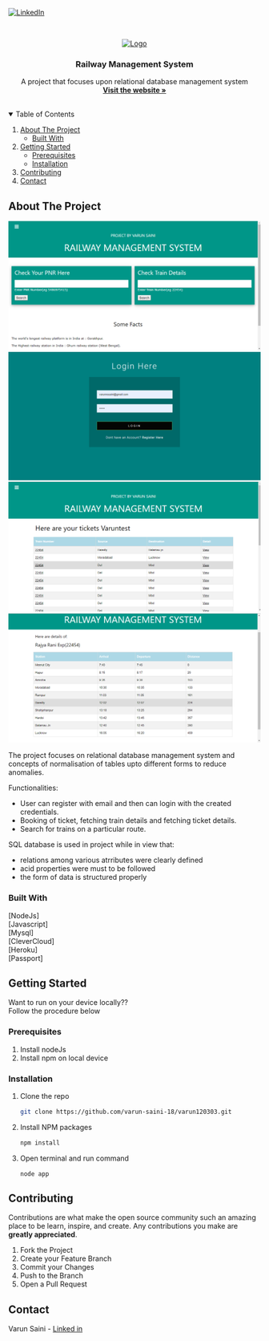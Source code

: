 [![LinkedIn][linkedin-shield]][linkedin-url]



<!-- PROJECT LOGO -->
<br />
<p align="center">
  <a href="https://varun120303.herokuapp.com/users/login">
    <img src="https://www.mpug.com/wp-content/uploads/2020/03/new-project-logo.png" alt="Logo" width="80" height="80">
  </a>

  <h3 align="center">Railway Management System</h3>

  <p align="center">
    A project that focuses upon relational database management system
    <br />
    <a href="https://varun120303.herokuapp.com/users/login"><strong>Visit the website »</strong></a>
    <br />
    <br />
  </p>
</p>



<!-- TABLE OF CONTENTS -->
<details open="open">
  <summary>Table of Contents</summary>
  <ol>
    <li>
      <a href="#about-the-project">About The Project</a>
      <ul>
        <li><a href="#built-with">Built With</a></li>
      </ul>
    </li>
    <li>
      <a href="#getting-started">Getting Started</a>
      <ul>
        <li><a href="#prerequisites">Prerequisites</a></li>
        <li><a href="#installation">Installation</a></li>
      </ul>
    </li>
    <li><a href="#contributing">Contributing</a></li>
    <li><a href="#contact">Contact</a></li>
  </ol>
</details>



<!-- ABOUT THE PROJECT -->
## About The Project


![Product Name Screen Shot][product-screenshot]
![Product Name Screen Shot][product-screenshot1]
![Product Name Screen Shot][product-screenshot2]
![Product Name Screen Shot][product-screenshot3]

The project focuses on relational database management system and concepts of normalisation of tables upto different forms to reduce anomalies.

Functionalities:
* User can register with email and then can login with the created credentials.
* Booking of ticket, fetching train details and fetching ticket details.
* Search for trains on a particular route.

SQL database is used in project while in view that:
* relations among various atrributes were clearly defined
* acid properties were must to be followed
* the form of data is structured properly
### Built With
 [NodeJs]    
 [Javascript]  
 [Mysql]  
 [CleverCloud]  
 [Heroku]  
 [Passport]  



<!-- GETTING STARTED -->
## Getting Started

Want to run on your device locally??    
Follow the procedure below

### Prerequisites

1. Install nodeJs
2. Install npm on local device


### Installation

1. Clone the repo
   ```sh
   git clone https://github.com/varun-saini-18/varun120303.git
   ```
2. Install NPM packages
   ```sh
   npm install
   ```
4. Open terminal and run command
   ```JS
   node app
   ```



<!-- CONTRIBUTING -->
## Contributing

Contributions are what make the open source community such an amazing place to be learn, inspire, and create. Any contributions you make are **greatly appreciated**.

1. Fork the Project
2. Create your Feature Branch
3. Commit your Changes
4. Push to the Branch
5. Open a Pull Request



<!-- CONTACT -->
## Contact

Varun Saini - [Linked in](https://www.linkedin.com/in/varun-sainii/)




[linkedin-shield]: https://img.shields.io/badge/-LinkedIn-black.svg?style=for-the-badge&logo=linkedin&colorB=555
[linkedin-url]: https://www.linkedin.com/in/varun-sainii
[product-screenshot]: images/rmsdss.png
[product-screenshot1]: images/rmslss.png
[product-screenshot2]: images/rmsmtss.png
[product-screenshot3]: images/rmstdss.png
